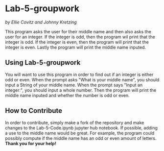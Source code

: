 # Lab-5-groupwork
*by Ellie Covitz and Johnny Kretzing*

This program asks the user for their middle name and then also asks the user for an integer.
If the integer is odd, then the program wil print that the integer is odd.
If the integer is even, then the program will print that the integer is even.
Lastly the program will print the middle name inputed. 

## Using Lab-5-groupwork
You will want to use this program in order to find out if an integer is either odd or even. When the prompt asks "What is your middle name", you should input a String of your middle name. When the prompt says "Input an integer:", you should input a whole number. Then the program will print the middle name inputed and whether the number is odd or even.


## How to Contribute
In order to contribute, simply make a fork of the repository and make changes to the Lab-5-Code.ipynb jupyter hub notebook. If possible, adding a use to the middle name would be great. For example, the program could possibly compute if the middle name has an odd or even amount of letters. 
**Thank you for your help!** 
